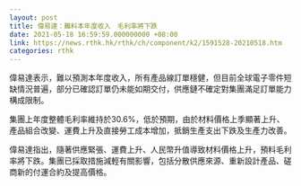 ```yaml
---
layout: post
title: 偉易達：難料本年度收入　毛利率將下跌
date: 2021-05-18 16:59:59.000000000 +08:00
link: https://news.rthk.hk/rthk/ch/component/k2/1591528-20210518.htm
categories: rthk
---
```


偉易達表示，難以預測本年度收入，所有產品線訂單穩健，但目前全球電子零件短缺情況普遍，部分已確認訂單仍未能如期交付，供應鏈不確定對集團滿足訂單能力構成限制。

集團上年度整體毛利率維持於30.6%，低於預期，由於材料價格上季顯著上升、產品組合改變、運費上升及直接勞工成本增加，抵銷生產支出下跌及生產力改善。

偉易達指出，隨著供應緊張、運費上升、人民幣升值導致材料價格上升，預料毛利率將下跌。集團已採取措施減輕有關影響，包括分散供應來源、重新設計產品、磋商新的付運合約及提高價格。
